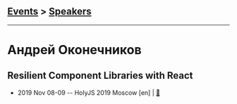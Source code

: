 ## [Events](../README.md) > [Speakers](../speakers.md)
---

# Андрей Оконечников

## Resilient Component Libraries with React
- 2019 Nov 08-09 -- HolyJS 2019 Moscow [en] | [:notebook:](http://component-driven.io/slides/resilient-component-libraries)  
